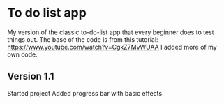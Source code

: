 # To do list app
My version of the classic to-do-list app that every beginner does to test things out.
The base of the code is from this tutorial: https://www.youtube.com/watch?v=CgkZ7MvWUAA
I added more of my own code.

## Version 1.1
Started project
Added progress bar with basic effects
